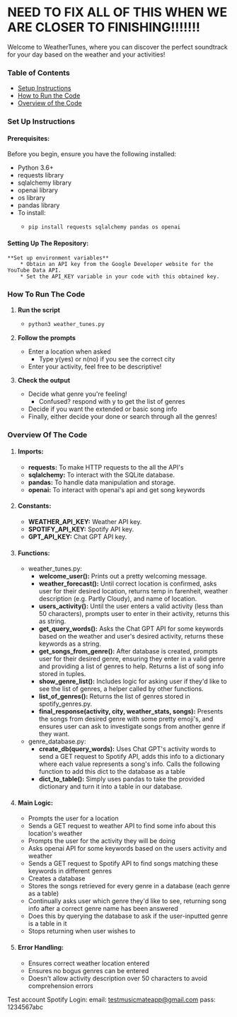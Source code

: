 # NEED TO FIX ALL OF THIS WHEN WE ARE CLOSER TO FINISHING!!!!!!!
Welcome to WeatherTunes, where you can discover the perfect soundtrack for your day based on the weather and your activities!

### Table of Contents
- [Setup Instructions](#set-up-instructions)
- [How to Run the Code](#how-to-run-the-code)
- [Overview of the Code](#overview-of-the-code)

### Set Up Instructions
#### Prerequisites:
Before you begin, ensure you have the following installed:
* Python 3.6+
* requests library
* sqlalchemy library
* openai library
* os library
* pandas library
* To install:
    * ```python
      pip install requests sqlalchemy pandas os openai
      ```


#### Setting Up The Repository:
    **Set up environment variables**
        * Obtain an API key from the Google Developer website for the YouTube Data API.
        * Set the API_KEY variable in your code with this obtained key.

### How To Run The Code
1. **Run the script**
    * ```python
      python3 weather_tunes.py
      ```
2. **Follow the prompts**
    * Enter a location when asked
      * Type y(yes) or n(no) if you see the correct city
    * Enter your activity, feel free to be descriptive! 

3. **Check the output**
    * Decide what genre you're feeling!
        * Confused? respond with y to get the list of genres
    * Decide if you want the extended or basic song info
    * Finally, either decide your done or search through all the genres!

### Overview Of The Code
1. #### Imports:
    * **requests:** To make HTTP requests to the all the API's
    * **sqlalchemy:** To interact with the SQLite database.
    * **pandas:** To handle data manipulation and storage.  
     * **openai:** To interact with openai's api and get song keywords  


2. #### Constants:
    * **WEATHER_API_KEY:** Weather API key.
    * **SPOTIFY_API_KEY:** Spotify API key.  
    * **GPT_API_KEY:** Chat GPT API key.  


3. #### Functions:
    * weather_tunes.py:
        * **welcome_user():** Prints out a pretty welcoming message.
        * **weather_forecast():** Until correct location is confirmed, asks user for their desired location,
        returns temp in farenheit, weather description (e.g. Partly Cloudy), and name of location.  
        * **users_activity():** Until the user enters a valid activity (less than 50 characters), prompts user to
        enter in their activity, returns this as string.  
        * **get_query_words():** Asks the Chat GPT API for some keywords based on the weather and user's 
        desired activity, returns these keywords as a string.  
        * **get_songs_from_genre():** After database is created, prompts user for their desired genre, ensuring
        they enter in a valid genre and providing a list of genres to help. Returns a list of song info stored 
        in tuples.
        * **show_genre_list():** Includes logic for asking user if they'd like to see the list of genres,
        a helper called by other functions. 
        * **list_of_genres():** Returns the list of genres stored in spotify_genres.py. 
        * **final_response(activity, city, weather_stats, songs):** Presents the songs from desired genre with 
        some pretty emoji's, and ensures user can ask to investigate songs from another genre if they want. 
    * genre_database.py:
        * **create_db(query_words):** Uses Chat GPT's activity words to send a GET request to Spotify API, adds
        this info to a dictionary where each value represents a song's info. Calls the following function to 
        add this dict to the database as a table 
        * **dict_to_table():** Simply uses pandas to take the provided dictionary and turn it into a table in
        our database. 

  
4. #### Main Logic:
    * Prompts the user for a location
    * Sends a GET request to weather API to find some info about this location's weather
    * Prompts the user for the activity they will be doing
    * Asks openai API for some keywords based on the users activity and weather
    * Sends a GET request to Spotify API to find songs matching these keywords in different genres
    * Creates a database
    * Stores the songs retrieved for every genre in a database (each genre as a table)
    * Continually asks user which genre they'd like to see, returning song info after
    a correct genre name has been answered
    * Does this by querying the database to ask if the user-inputted genre is a table in it
    * Stops returning when user wishes to 


5. #### Error Handling:
    * Ensures correct weather location entered
    * Ensures no bogus genres can be entered
    * Doesn't allow activity description over 50 characters to avoid comprehension errors


Test account Spotify Login:
email: testmusicmateapp@gmail.com
pass: 1234567abc

